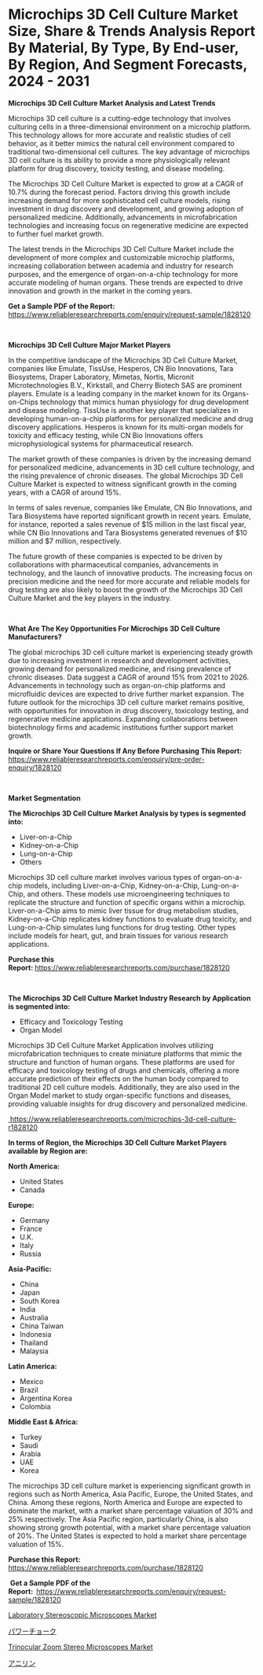 <p><h1>Microchips 3D Cell Culture Market Size, Share & Trends Analysis Report By Material, By Type, By End-user, By Region, And Segment Forecasts, 2024 - 2031</h1></p><p><strong>Microchips 3D Cell Culture Market Analysis and Latest Trends</strong></p>
<p><p>Microchips 3D cell culture is a cutting-edge technology that involves culturing cells in a three-dimensional environment on a microchip platform. This technology allows for more accurate and realistic studies of cell behavior, as it better mimics the natural cell environment compared to traditional two-dimensional cell cultures. The key advantage of microchips 3D cell culture is its ability to provide a more physiologically relevant platform for drug discovery, toxicity testing, and disease modeling.</p><p>The Microchips 3D Cell Culture Market is expected to grow at a CAGR of 10.7% during the forecast period. Factors driving this growth include increasing demand for more sophisticated cell culture models, rising investment in drug discovery and development, and growing adoption of personalized medicine. Additionally, advancements in microfabrication technologies and increasing focus on regenerative medicine are expected to further fuel market growth.</p><p>The latest trends in the Microchips 3D Cell Culture Market include the development of more complex and customizable microchip platforms, increasing collaboration between academia and industry for research purposes, and the emergence of organ-on-a-chip technology for more accurate modeling of human organs. These trends are expected to drive innovation and growth in the market in the coming years.</p></p>
<p><strong>Get a Sample PDF of the Report:&nbsp;</strong> <a href="https://www.reliableresearchreports.com/enquiry/request-sample/1828120">https://www.reliableresearchreports.com/enquiry/request-sample/1828120</a></p>
<p>&nbsp;</p>
<p><strong>Microchips 3D Cell Culture Major Market Players</strong></p>
<p><p>In the competitive landscape of the Microchips 3D Cell Culture Market, companies like Emulate, TissUse, Hesperos, CN Bio Innovations, Tara Biosystems, Draper Laboratory, Mimetas, Nortis, Micronit Microtechnologies B.V., Kirkstall, and Cherry Biotech SAS are prominent players. Emulate is a leading company in the market known for its Organs-on-Chips technology that mimics human physiology for drug development and disease modeling. TissUse is another key player that specializes in developing human-on-a-chip platforms for personalized medicine and drug discovery applications. Hesperos is known for its multi-organ models for toxicity and efficacy testing, while CN Bio Innovations offers microphysiological systems for pharmaceutical research.</p><p>The market growth of these companies is driven by the increasing demand for personalized medicine, advancements in 3D cell culture technology, and the rising prevalence of chronic diseases. The global Microchips 3D Cell Culture Market is expected to witness significant growth in the coming years, with a CAGR of around 15%.</p><p>In terms of sales revenue, companies like Emulate, CN Bio Innovations, and Tara Biosystems have reported significant growth in recent years. Emulate, for instance, reported a sales revenue of $15 million in the last fiscal year, while CN Bio Innovations and Tara Biosystems generated revenues of $10 million and $7 million, respectively.</p><p>The future growth of these companies is expected to be driven by collaborations with pharmaceutical companies, advancements in technology, and the launch of innovative products. The increasing focus on precision medicine and the need for more accurate and reliable models for drug testing are also likely to boost the growth of the Microchips 3D Cell Culture Market and the key players in the industry.</p></p>
<p>&nbsp;</p>
<p><strong>What Are The Key Opportunities For Microchips 3D Cell Culture Manufacturers?</strong></p>
<p><p>The global microchips 3D cell culture market is experiencing steady growth due to increasing investment in research and development activities, growing demand for personalized medicine, and rising prevalence of chronic diseases. Data suggest a CAGR of around 15% from 2021 to 2026. Advancements in technology such as organ-on-chip platforms and microfluidic devices are expected to drive further market expansion. The future outlook for the microchips 3D cell culture market remains positive, with opportunities for innovation in drug discovery, toxicology testing, and regenerative medicine applications. Expanding collaborations between biotechnology firms and academic institutions further support market growth.</p></p>
<p><strong>Inquire or Share Your Questions If Any Before Purchasing This Report:</strong> <a href="https://www.reliableresearchreports.com/enquiry/pre-order-enquiry/1828120">https://www.reliableresearchreports.com/enquiry/pre-order-enquiry/1828120</a></p>
<p>&nbsp;</p>
<p><strong>Market Segmentation</strong></p>
<p><strong>The Microchips 3D Cell Culture Market Analysis by types is segmented into:</strong></p>
<p><ul><li>Liver-on-a-Chip</li><li>Kidney-on-a-Chip</li><li>Lung-on-a-Chip</li><li>Others</li></ul></p>
<p><p>Microchips 3D cell culture market involves various types of organ-on-a-chip models, including Liver-on-a-Chip, Kidney-on-a-Chip, Lung-on-a-Chip, and others. These models use microengineering techniques to replicate the structure and function of specific organs within a microchip. Liver-on-a-Chip aims to mimic liver tissue for drug metabolism studies, Kidney-on-a-Chip replicates kidney functions to evaluate drug toxicity, and Lung-on-a-Chip simulates lung functions for drug testing. Other types include models for heart, gut, and brain tissues for various research applications.</p></p>
<p><strong>Purchase this Report:&nbsp;</strong><a href="https://www.reliableresearchreports.com/purchase/1828120">https://www.reliableresearchreports.com/purchase/1828120</a></p>
<p>&nbsp;</p>
<p><strong>The Microchips 3D Cell Culture Market Industry Research by Application is segmented into:</strong></p>
<p><ul><li>Efficacy and Toxicology Testing</li><li>Organ Model</li></ul></p>
<p><p>Microchips 3D Cell Culture Market Application involves utilizing microfabrication techniques to create miniature platforms that mimic the structure and function of human organs. These platforms are used for efficacy and toxicology testing of drugs and chemicals, offering a more accurate prediction of their effects on the human body compared to traditional 2D cell culture models. Additionally, they are also used in the Organ Model market to study organ-specific functions and diseases, providing valuable insights for drug discovery and personalized medicine.</p></p>
<p><a href="https://www.reliableresearchreports.com/microchips-3d-cell-culture-r1828120">&nbsp;https://www.reliableresearchreports.com/microchips-3d-cell-culture-r1828120</a></p>
<p><strong>In terms of Region, the Microchips 3D Cell Culture Market Players available by Region are:</strong></p>
<p>
    <p> <strong> North America: </strong>
        <ul>
            <li>United States</li>
            <li>Canada</li>
        </ul>
        </p> 
    <p> <strong> Europe: </strong>
        <ul>
            <li>Germany</li>
            <li>France</li>
            <li>U.K.</li>
            <li>Italy</li>
            <li>Russia</li>
        </ul>
        </p> 
    <p> <strong> Asia-Pacific: </strong>
        <ul>
            <li>China</li>
            <li>Japan</li>
            <li>South Korea</li>
            <li>India</li>
            <li>Australia</li>
            <li>China Taiwan</li>
            <li>Indonesia</li>
            <li>Thailand</li>
            <li>Malaysia</li>
        </ul>
        </p> 
    <p> <strong> Latin America: </strong>
        <ul>
            <li>Mexico</li>
            <li>Brazil</li>
            <li>Argentina Korea</li>
            <li>Colombia</li>
        </ul>
        </p> 
    <p> <strong> Middle East & Africa: </strong>
        <ul>
            <li>Turkey</li>
            <li>Saudi</li>
            <li>Arabia</li>
            <li>UAE</li>
            <li>Korea</li>
        </ul>
    </p>
    </p>
<p><p>The microchips 3D cell culture market is experiencing significant growth in regions such as North America, Asia Pacific, Europe, the United States, and China. Among these regions, North America and Europe are expected to dominate the market, with a market share percentage valuation of 30% and 25% respectively. The Asia Pacific region, particularly China, is also showing strong growth potential, with a market share percentage valuation of 20%. The United States is expected to hold a market share percentage valuation of 15%.</p></p>
<p><strong>Purchase this Report: </strong><a href="https://www.reliableresearchreports.com/purchase/1828120">https://www.reliableresearchreports.com/purchase/1828120</a></p>
<p>&nbsp;<strong>Get a Sample PDF of the Report:&nbsp;&nbsp;</strong><a href="https://www.reliableresearchreports.com/enquiry/request-sample/1828120">https://www.reliableresearchreports.com/enquiry/request-sample/1828120</a></p>
<p><strong></strong></p>
<p><p><a href="https://www.linkedin.com/pulse/analyzing-laboratory-stereoscopic-microscopes-market-global-wttzf?trackingId=v6u4w9O8HewAkZ0xoZcYAw%3D%3D">Laboratory Stereoscopic Microscopes Market</a></p><p><a href="https://medium.com/@reyeshowell66/%E3%83%91%E3%83%AF%E3%83%BC%E3%83%81%E3%83%A7%E3%83%BC%E3%82%AF%E5%B8%82%E5%A0%B4%E5%88%86%E6%9E%90-%E3%81%9D%E3%81%AEcagr-%E5%B8%82%E5%A0%B4%E3%82%BB%E3%82%B0%E3%83%A1%E3%83%B3%E3%83%86%E3%83%BC%E3%82%B7%E3%83%A7%E3%83%B3-%E3%81%8A%E3%82%88%E3%81%B3%E4%B8%96%E7%95%8C%E7%9A%84%E3%81%AA%E7%94%A3%E6%A5%AD%E6%A6%82%E8%A6%81-18024fb254a2">パワーチョーク</a></p><p><a href="https://www.linkedin.com/pulse/decoding-trinocular-zoom-stereo-microscopes-market-metrics-share-fojnf?trackingId=M2twe7kCP%2BMh8Axv%2Bl2JIw%3D%3D">Trinocular Zoom Stereo Microscopes Market</a></p><p><a href="https://github.com/RaeJenkins1952/Market-Research-Report-List-1/blob/main/323260551850.md">アニリン</a></p></p>